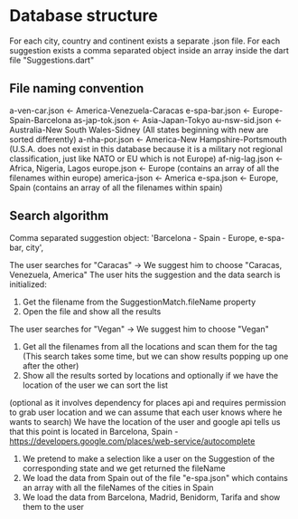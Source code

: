 # Database structure

For each city, country and continent exists a separate .json file.
For each suggestion exists a comma separated object inside an array inside the dart file "Suggestions.dart"

## File naming convention

a-ven-car.json <- America-Venezuela-Caracas
e-spa-bar.json <- Europe-Spain-Barcelona
as-jap-tok.json <- Asia-Japan-Tokyo
au-nsw-sid.json <- Australia-New South Wales-Sidney (All states beginning with new are sorted differently)
a-nha-por.json <- America-New Hampshire-Portsmouth (U.S.A. does not exist in this database because it is a military not regional classification, just like NATO or EU which is not Europe)
af-nig-lag.json <- Africa, Nigeria, Lagos
europe.json <- Europe (contains an array of all the filenames within europe)
america-json <- America
e-spa.json <- Europe, Spain (contains an array of all the filenames within spain)

## Search algorithm

Comma separated suggestion object: 'Barcelona - Spain - Europe, e-spa-bar, city',

The user searches for "Caracas" -> We suggest him to choose "Caracas, Venezuela, America"
The user hits the suggestion and the data search is initialized:
1. Get the filename from the SuggestionMatch.fileName property
2. Open the file and show all the results

The user searches for "Vegan" -> We suggest him to choose "Vegan"
1. Get all the filenames from all the locations and scan them for the tag (This search takes some time, but we can show results popping up one after the other)
2. Show all the results sorted by locations and optionally if we have the location of the user we can sort the list

(optional as it involves dependency for places api and requires permission to grab user location and we can assume that each user knows where he wants to search) 
We have the location of the user and google api tells us that this point is located in Barcelona, Spain - https://developers.google.com/places/web-service/autocomplete
1. We pretend to make a selection like a user on the Suggestion of the corresponding state and we get returned the fileName
2. We load the data from Spain out of the file "e-spa.json" which contains an array with all the fileNames of the cities in Spain
3. We load the data from Barcelona, Madrid, Benidorm, Tarifa and show them to the user